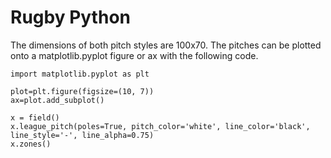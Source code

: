 # Rugby Python

The dimensions of both pitch styles are 100x70. The pitches can be plotted onto a matplotlib.pyplot figure or ax with the following code. 
```
import matplotlib.pyplot as plt

plot=plt.figure(figsize=(10, 7))
ax=plot.add_subplot()

x = field()
x.league_pitch(poles=True, pitch_color='white', line_color='black', line_style='-', line_alpha=0.75)  
x.zones()
```

